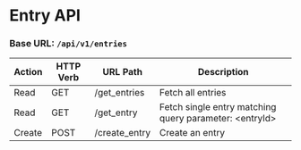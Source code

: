 # Entry API

### Base URL: `/api/v1/entries`

| Action | HTTP Verb | URL Path | Description
|---|---|---|---|
| Read | GET | /get_entries | Fetch all entries |
| Read | GET | /get_entry | Fetch single entry matching query parameter: \<entryId> |
| Create | POST | /create_entry | Create an entry
